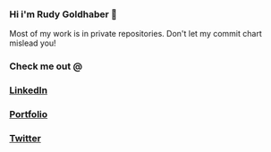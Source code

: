 ### Hi i'm Rudy Goldhaber 👋

Most of my work is in private repositories. Don't let my commit chart mislead you!

### Check me out @

### [LinkedIn](https://linkedin.com/in/rudy-goldhaber)

### [Portfolio](https://rudyg.dev)

### [Twitter](https://twitter.com/SyriiAdvent)

<!--
**SyriiAdvent/syriiadvent** is a ✨ _special_ ✨ repository because its `README.md` (this file) appears on your GitHub profile.
